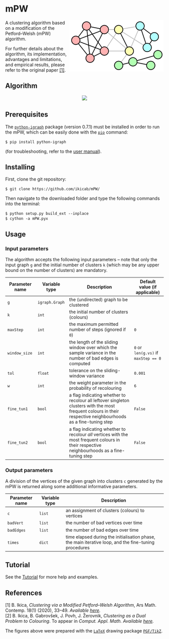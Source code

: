 # mPW

<p align="center">
  <img src="Figures/Clustering.svg" width="300" align="right">
</p>

A clustering algorithm based on a modification of the Petford–Welsh (mPW) algorithm.

For further details about the algorithm, its implementation, advantages and limitations, and empirical results, please refer to the original paper [[1]](#1).

## Algorithm

<p align="center">
  <img src="Figures/mPW.gif" width="600">
</p>

## Prerequisites
The [`python-igraph`](https://igraph.org/python/) package (version 0.7.1) must be installed in order to run the mPW, which can be easily done with the [`pip`](https://pip.pypa.io/en/stable/) command:
```
$ pip install python-igraph
```
(for troubleshooting, refer to the [user manual](https://igraph.org/python/#pyinstall)).

## Installing
First, clone the git repository:
```
$ git clone https://github.com/ikicab/mPW/
```
Then navigate to the downloaded folder and type the following commands into the terminal:
```
$ python setup.py build_ext --inplace
$ cython -a mPW.pyx
```

## Usage

### Input parameters
The algorithm accepts the following input parameters – note that only the input graph `g` and the initial number of clusters `k` (which may be any upper bound on the number of clusters) are mandatory.

| Parameter name | Variable type | Description | Default value (if applicable) |
| --------- | ----------- | ----------- |----------- |
| `g` | `igraph.Graph` | the (undirected) graph to be clustered | 
| `k` | `int` | the initial number of clusters (colours) |
| `maxStep` | `int` | the maximum permitted number of steps (ignored if `0`) | `0`
| `window_size` | `int` | the length of the sliding window over which the sample variance in the number of bad edges is computed | `0` or `len(g.vs)` if `maxStep == 0`
| `tol` | `float` | tolerance on the sliding-window variance | `0.001`
| `w` | `int` | the weight parameter in the probability of recolouring | `6`
| `fine_tun1` | `bool` | a flag indicating whether to recolour all leftover singleton clusters with the most frequent colours in their respective neighbourhoods as a fine-tuning step | `False`
| `fine_tun2` | `bool` | a flag indicating whether to recolour *all* vertices with the most frequent colours in their respective neighbourhoods as a fine-tuning step | `False`

### Output parameters
A division of the vertices of the given graph into clusters `c` generated by the mPW is returned along some additional informative parameters.

| Parameter name | Variable type | Description |
| --------- | ----------- | ----------- |
| `c` | `list` | an assignment of clusters (colours) to vertices
| `badVert` | `list` | the number of bad vertices over time
| `badEdges` | `list` | the number of bad edges over time
| `times` | `dict` | time elapsed during the initialisation phase, the main iterative loop, and the fine-tuning procedures

## Tutorial
See the [Tutorial](https://nbviewer.jupyter.org/github/ikicab/mPW/blob/master/Tutorial.ipynb) for more help and examples.

## References
<a id="1">[1]</a>
B. Ikica, *Clustering via a Modified Petford–Welsh Algorithm*, Ars Math. Contemp. 18(1) (2020), 33–49. _Available [here](https://doi.org/10.26493/1855-3974.2079.7b1)._\
<a id="2">[2]</a>
B. Ikica, B. Gabrovšek, J. Povh, J. Žerovnik, *Clustering as a Dual Problem to Colouring*. To appear in *Comput. Appl. Math.* _Available [here](https://rdcu.be/cLMY2)._

The figures above were prepared with the [```LaTeX```](https://www.latex-project.org/) drawing package [```PGF/TikZ```](https://github.com/pgf-tikz/pgf).
